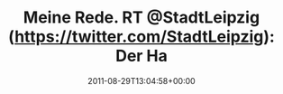 ---
retweeted: false
source: <a href="http://itunes.apple.com/us/app/twitter/id409789998?mt=12" rel="nofollow">Twitter
  for Mac</a>
entities:
  hashtags:
  - text: Leipzig
    indices:
    - '72'
    - '80'
  symbols: []
  user_mentions:
  - name: Stadt Leipzig
    screen_name: StadtLeipzig
    indices:
    - '15'
    - '28'
    id_str: '82838096'
    id: '82838096'
  urls:
  - url: http://t.co/sgk2ohS
    expanded_url: http://ow.ly/6fn4D
    display_url: ow.ly/6fn4D
    indices:
    - '81'
    - '100'
display_text_range:
- '0'
- '100'
favorite_count: '0'
id_str: '108163229024399361'
truncated: false
retweet_count: '0'
id: '108163229024399361'
possibly_sensitive: false
created_at: Mon Aug 29 13:04:58 +0000 2011
favorited: false
full_text: 'Meine Rede. RT [@StadtLeipzig](https://twitter.com/StadtLeipzig): Der
  Hauptbahnhof des Jahres 2011 steht in #Leipzig'
lang: de
quote_url: http://ow.ly/6fn4D
tags:
- Leipzig
- pesos/twitter
date: '2011-08-29T13:04:58+00:00'
src: https://twitter.com/bascht/status/108163229024399361
original_url: https://twitter.com/bascht/status/108163229024399361
type: twitter_tweet
text: 'Meine Rede. RT [@StadtLeipzig](https://twitter.com/StadtLeipzig): Der Hauptbahnhof
  des Jahres 2011 steht in #Leipzig'
title: 'Meine Rede. RT @StadtLeipzig (https://twitter.com/StadtLeipzig): Der Ha'

---